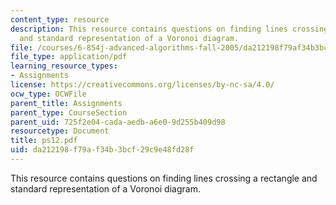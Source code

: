 ```yaml
---
content_type: resource
description: This resource contains questions on finding lines crossing a rectangle
  and standard representation of a Voronoi diagram.
file: /courses/6-854j-advanced-algorithms-fall-2005/da212198f79af34b3bcf29c9e48fd28f_ps12.pdf
file_type: application/pdf
learning_resource_types:
- Assignments
license: https://creativecommons.org/licenses/by-nc-sa/4.0/
ocw_type: OCWFile
parent_title: Assignments
parent_type: CourseSection
parent_uid: 725f2e04-cada-aedb-a6e0-9d255b409d98
resourcetype: Document
title: ps12.pdf
uid: da212198-f79a-f34b-3bcf-29c9e48fd28f
---
```

This resource contains questions on finding lines crossing a rectangle and standard representation of a Voronoi diagram.
